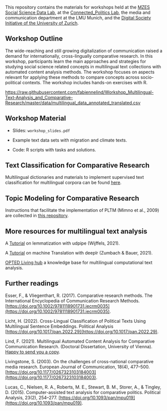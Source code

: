 This repository contains the materials for workshops held at the [MZES Social Science Data Lab](https://www.mzes.uni-mannheim.de/socialsciencedatalab/), at the [Connected_Politics Lab](https://www.ucd.ie/connected_politics/), the media and communication department at the LMU Munich, and the [Digital Society Initiative of the University of Zurich](https://www.dsi.uzh.ch/de.html).

## Workshop Outline
The wide-reaching and still growing digitalization of communication raised a demand for internationally, cross-lingually comparative research. In this workshop, participants learn the main approaches and strategies for studying social science related concepts in multilingual text collections with automated content analysis methods. The workshop focuses on aspects relevant for applying these methods to compare concepts across socio-political contexts. The workshop includes hands-on exercises with R.

https://raw.githubusercontent.com/fabiennelind/Workshop_Multilingual-Text-Analysis_and_Comparative-Research/master/data/multilingual_data_annotated_translated.csv

## Workshop Material

- Slides: `workshop_slides.pdf` 

- Example text data sets with migration and climate texts.

- Code: R scripts with tasks and solutions.


## Text Classification for Comparative Research

Multilingual dictionaries and materials to implement supervised text classification for multilingual corpora can be found [here](https://github.com/Christoph/MultilingualTextAnalysis).

## Topic Modeling for Comparative Research

Instructions that facilitate the implementation of PLTM (Mimno et al., 2009) are collected in [this repository](https://github.com/fabiennelind/Topic-Modeling-for-Comparative-Research).

## More resources for multilingual text analysis

A [Tutorial](https://cran.r-project.org/web/packages/udpipe/vignettes/udpipe-annotation.html) on lemmatization with udpipe (Wijffels, 2021). 

A [Tutorial](https://github.com/zumbov2/deeplr) on machine Translation with deeplr (Zumbach & Bauer, 2021).

[OPTED Living hub](https://opted.eu/results/inventories/) a knowledge base for multilingual computational text analysis.

## Further readings

Esser, F., & Vliegenthart, R. (2017). Comparative research methods. The International Encyclopedia of Communication Research Methods. [https://doi.org/10.1002/9781118901731.iecrm0035](https://doi.org/10.1002/9781118901731.iecrm0035).

Licht, H. (2022). Cross-Lingual Classification of Political Texts Using Multilingual Sentence Embeddings. Political Analysis [https://doi.org/10.1017/pan.2022.29](https://doi.org/10.1017/pan.2022.29).

Lind, F. (2021). Multilingual Automated Content Analysis for Comparative Communication Research. (Doctoral Dissertation, University of Vienna). [Happy to send you a copy](mailto:fabienne.lind@univie.ac.at).

Livingstone, S. (2003). On the challenges of cross-national comparative media research. European Journal of Communication, 18(4), 477–500. [https://doi.org/10.1177/0267323103184003](https://doi.org/10.1177/0267323103184003). 

Lucas, C., Nielsen, R. A., Roberts, M. E., Stewart, B. M., Storer, A., & Tingley, D. (2015). Computer-assisted text analysis for comparative politics. Political Analysis, 23(2), 254–277. [https://doi.org/10.1093/pan/mpu019](https://doi.org/10.1093/pan/mpu019).








